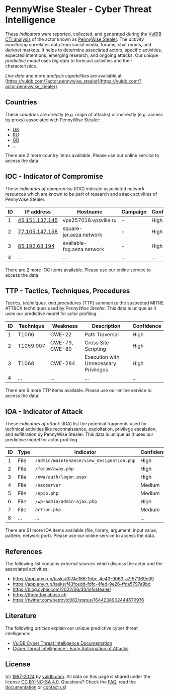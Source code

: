 # PennyWise Stealer - Cyber Threat Intelligence

These _indicators_ were reported, collected, and generated during the [VulDB CTI analysis](https://vuldb.com/?kb.cti) of the actor known as [PennyWise Stealer](https://vuldb.com/?actor.pennywise_stealer). The _activity monitoring_ correlates data from social media, forums, chat rooms, and darknet markets. It helps to determine associated actors, specific activities, expected intentions, emerging research, and ongoing attacks. Our unique _predictive model_ uses _big data_ to forecast activities and their characteristics.

_Live data_ and more _analysis capabilities_ are available at [https://vuldb.com/?actor.pennywise_stealer](https://vuldb.com/?actor.pennywise_stealer)

## Countries

These _countries_ are directly (e.g. origin of attacks) or indirectly (e.g. access by proxy) associated with PennyWise Stealer:

* [US](https://vuldb.com/?country.us)
* [RU](https://vuldb.com/?country.ru)
* [GB](https://vuldb.com/?country.gb)
* ...

There are 2 more country items available. Please use our online service to access the data.

## IOC - Indicator of Compromise

These _indicators of compromise_ (IOC) indicate associated network resources which are known to be part of research and attack activities of PennyWise Stealer.

ID | IP address | Hostname | Campaign | Confidence
-- | ---------- | -------- | -------- | ----------
1 | [45.151.137.145](https://vuldb.com/?ip.45.151.137.145) | vps257016.vpsville.ru | - | High
2 | [77.105.147.158](https://vuldb.com/?ip.77.105.147.158) | square-jar.aeza.network | - | High
3 | [85.192.63.194](https://vuldb.com/?ip.85.192.63.194) | available-fog.aeza.network | - | High
4 | ... | ... | ... | ...

There are 2 more IOC items available. Please use our online service to access the data.

## TTP - Tactics, Techniques, Procedures

_Tactics, techniques, and procedures_ (TTP) summarize the suspected MITRE ATT&CK techniques used by _PennyWise Stealer_. This data is unique as it uses our predictive model for actor profiling.

ID | Technique | Weakness | Description | Confidence
-- | --------- | -------- | ----------- | ----------
1 | T1006 | CWE-22 | Path Traversal | High
2 | T1059.007 | CWE-79, CWE-80 | Cross Site Scripting | High
3 | T1068 | CWE-284 | Execution with Unnecessary Privileges | High
4 | ... | ... | ... | ...

There are 6 more TTP items available. Please use our online service to access the data.

## IOA - Indicator of Attack

These _indicators of attack_ (IOA) list the potential fragments used for technical activities like reconnaissance, exploitation, privilege escalation, and exfiltration by PennyWise Stealer. This data is unique as it uses our predictive model for actor profiling.

ID | Type | Indicator | Confidence
-- | ---- | --------- | ----------
1 | File | `/admin/maintenance/view_designation.php` | High
2 | File | `/forum/away.php` | High
3 | File | `/owa/auth/logon.aspx` | High
4 | File | `/secserver` | Medium
5 | File | `/spip.php` | Medium
6 | File | `/wp-admin/admin-ajax.php` | High
7 | File | `action.php` | Medium
8 | ... | ... | ...

There are 61 more IOA items available (file, library, argument, input value, pattern, network port). Please use our online service to access the data.

## References

The following list contains _external sources_ which discuss the actor and the associated activities:

* https://app.any.run/tasks/0f74e166-1bbc-4e43-9063-a7f571f69c09
* https://app.any.run/tasks/f43fcedd-fdfc-4fed-9e26-ffca5797e9bd
* https://blog.cyble.com/2022/06/30/infostealer/
* https://threatfox.abuse.ch
* https://twitter.com/petrovic082/status/1644238902444670976

## Literature

The following _articles_ explain our unique predictive cyber threat intelligence:

* [VulDB Cyber Threat Intelligence Documentation](https://vuldb.com/?kb.cti)
* [Cyber Threat Intelligence - Early Anticipation of Attacks](https://www.scip.ch/en/?labs.20201022)

## License

(c) [1997-2024](https://vuldb.com/?kb.changelog) by [vuldb.com](https://vuldb.com/?kb.about). All data on this page is shared under the license [CC BY-NC-SA 4.0](https://creativecommons.org/licenses/by-nc-sa/4.0/). Questions? Check the [FAQ](https://vuldb.com/?kb.faq), read the [documentation](https://vuldb.com/?kb) or [contact us](https://vuldb.com/?contact)!
